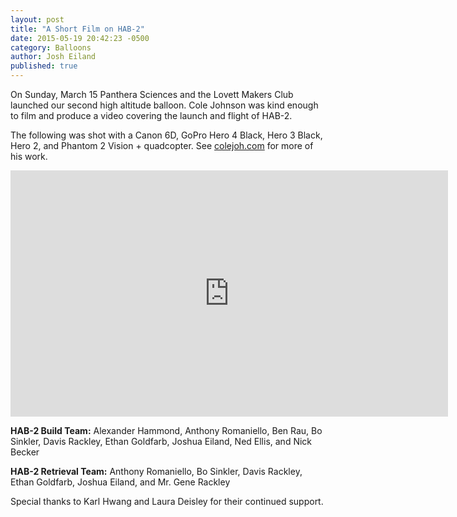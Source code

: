 ```yaml
---
layout: post
title: "A Short Film on HAB-2"
date: 2015-05-19 20:42:23 -0500
category: Balloons
author: Josh Eiland
published: true
---
```


On Sunday, March 15 Panthera Sciences and the Lovett Makers Club launched our second high altitude balloon. Cole Johnson was kind enough to film and produce a video covering the launch and flight of HAB-2.

The following was shot with a Canon 6D, GoPro Hero 4 Black, Hero 3 Black, Hero 2, and Phantom 2 Vision + quadcopter. See [colejoh.com](http://colejoh.com) for more of his work.

<div align="middle">
  <iframe width="700" height="394" src="https://www.youtube.com/embed/t2jrxvK8lDE?rel=0&amp;showinfo=0" frameborder="0" allowfullscreen></iframe>
</div>

**HAB-2 Build Team:** Alexander Hammond, Anthony Romaniello, Ben Rau, Bo Sinkler, Davis Rackley, Ethan Goldfarb, Joshua Eiland, Ned Ellis, and Nick Becker

**HAB-2 Retrieval Team:** Anthony Romaniello, Bo Sinkler, Davis Rackley, Ethan Goldfarb, Joshua Eiland, and Mr. Gene Rackley

Special thanks to Karl Hwang and Laura Deisley for their continued support.
